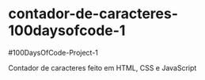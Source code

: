 # contador-de-caracteres-100daysofcode-1
#100DaysOfCode-Project-1

Contador de caracteres feito em HTML, CSS e JavaScript
